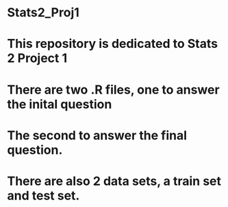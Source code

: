 # Stats2_Proj1
# This repository is dedicated to Stats 2 Project 1
# There are two .R files, one to answer the inital question
# The second to answer the final question.
# There are also 2 data sets, a train set and test set.

